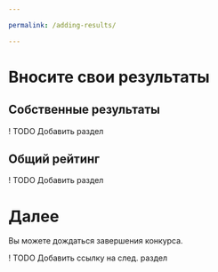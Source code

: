 ```yaml
---

permalink: /adding-results/

---
```


# Вносите свои результаты

## Собственные результаты

! TODO Добавить раздел

## Общий рейтинг

! TODO Добавить раздел

# Далее

Вы можете дождаться завершения конкурса.

! TODO Добавить ссылку на след. раздел
